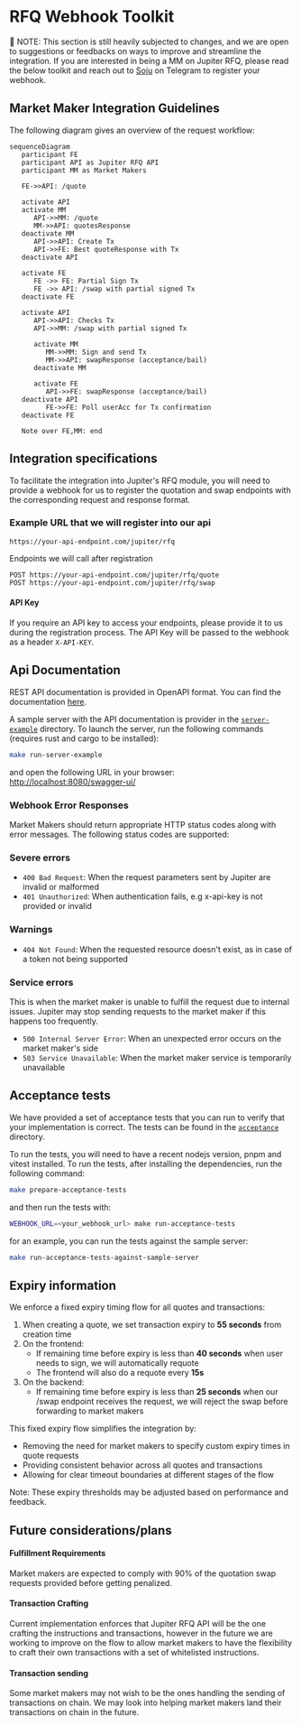 # RFQ Webhook Toolkit

:mega: NOTE: This section is still heavily subjected to changes, and we are open to suggestions or feedbacks on ways to improve and streamline the integration. If you are interested in being a MM on Jupiter RFQ, please read the below toolkit and reach out to [Soju](t.me/sojuuuu54) on Telegram to register your webhook. 


## Market Maker Integration Guidelines

The following diagram gives an overview of the request workflow:


```mermaid
sequenceDiagram
   participant FE
   participant API as Jupiter RFQ API
   participant MM as Market Makers

   FE->>API: /quote

   activate API
   activate MM
      API->>MM: /quote
      MM->>API: quotesResponse
   deactivate MM
      API->>API: Create Tx
      API->>FE: Best quoteResponse with Tx
   deactivate API

   activate FE
      FE ->> FE: Partial Sign Tx
      FE ->> API: /swap with partial signed Tx
   deactivate FE

   activate API
      API->>API: Checks Tx
      API->>MM: /swap with partial signed Tx

      activate MM
         MM->>MM: Sign and send Tx
         MM->>API: swapResponse (acceptance/bail)
      deactivate MM

      activate FE
         API->>FE: swapResponse (acceptance/bail)
   deactivate API
         FE->>FE: Poll userAcc for Tx confirmation
   deactivate FE

   Note over FE,MM: end
```



## Integration specifications

To facilitate the integration into Jupiter's RFQ module, you will need to provide a webhook for us to register the quotation and swap endpoints with the corresponding request and response format.

### Example URL that we will register into our api

```
https://your-api-endpoint.com/jupiter/rfq
```

Endpoints we will call after registration

```
POST https://your-api-endpoint.com/jupiter/rfq/quote
POST https://your-api-endpoint.com/jupiter/rfq/swap
```

#### API Key

If you require an API key to access your endpoints, please provide it to us during the registration process. The API Key will be passed to the webhook as a header `X-API-KEY`.

## Api Documentation

REST API  documentation is provided in OpenAPI format. You can find the documentation [here](./openapi).

A sample server with the API documentation is provider in the [`server-example`](./server-example/) directory. To launch the server, run the following commands (requires rust and cargo to be installed):

```bash
make run-server-example
```

and open the following URL in your browser: [http://localhost:8080/swagger-ui/](http://localhost:8080/swagger-ui/)

### Webhook Error Responses

Market Makers should return appropriate HTTP status codes along with error messages. The following status codes are supported:

### Severe errors

- `400 Bad Request`: When the request parameters sent by Jupiter are invalid or malformed
- `401 Unauthorized`: When authentication fails, e.g x-api-key is not provided or invalid

### Warnings

- `404 Not Found`: When the requested resource doesn't exist, as in case of a token not being supported

### Service errors

This is when the market maker is unable to fulfill the request due to internal issues. Jupiter may stop sending requests to the market maker if this happens too frequently.

- `500 Internal Server Error`: When an unexpected error occurs on the market maker's side
- `503 Service Unavailable`: When the market maker service is temporarily unavailable

## Acceptance tests

We have provided a set of acceptance tests that you can run to verify that your implementation is correct. The tests can be found in the [`acceptance`](./tests/suites/acceptance/) directory.

To run the tests, you will need to have a recent nodejs version, pnpm and vitest installed. To run the tests, after installing the dependencies, run the following command:

```bash
make prepare-acceptance-tests
```

and then run the tests with:

```bash
WEBHOOK_URL=<your_webhook_url> make run-acceptance-tests
```

for an example, you can run the tests against the sample server:

```bash
make run-acceptance-tests-against-sample-server
```


## Expiry information

We enforce a fixed expiry timing flow for all quotes and transactions:

1. When creating a quote, we set transaction expiry to **55 seconds** from creation time
2. On the frontend:
   - If remaining time before expiry is less than **40 seconds** when user needs to sign, we will automatically requote
   - The frontend will also do a requote every **15s**
3. On the backend:
   - If remaining time before expiry is less than **25 seconds** when our /swap endpoint receives the request, we will reject the swap before forwarding to market makers

This fixed expiry flow simplifies the integration by:

- Removing the need for market makers to specify custom expiry times in quote requests
- Providing consistent behavior across all quotes and transactions
- Allowing for clear timeout boundaries at different stages of the flow

Note: These expiry thresholds may be adjusted based on performance and feedback.

## Future considerations/plans


#### Fulfillment Requirements

Market makers are expected to comply with 90% of the quotation swap requests provided before getting penalized.

#### Transaction Crafting

Current implementation enforces that Jupiter RFQ API will be the one crafting the instructions and transactions, however in the future we are working to improve on the flow to allow market makers to have the flexibility to craft their own transactions with a set of whitelisted instructions.

#### Transaction sending

Some market makers may not wish to be the ones handling the sending of transactions on chain. We may look into helping market makers land their transactions on chain in the future.


